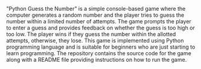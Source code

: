 "Python Guess the Number" is a simple console-based game where the computer generates a random number and the player tries to guess the number within a limited number of attempts. The game prompts the player to enter a guess and provides feedback on whether the guess is too high or too low. The player wins if they guess the number within the allotted attempts, otherwise, they lose. This game is implemented using Python programming language and is suitable for beginners who are just starting to learn programming. The repository contains the source code for the game along with a README file providing instructions on how to run the game.
